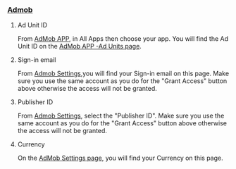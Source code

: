 ### [Admob](https://apps.admob.com/) 
1. Ad Unit ID 

   From [AdMob APP](https://apps.admob.com/v2/apps/list), in All Apps then choose your app. You will find the Ad Unit ID on the [AdMob APP -Ad Units page](https://apps.admob.com/v2/apps/1236187871/adunits/list).
 2. Sign-in email
   
    From [Admob Settings](https://apps.admob.com/v2/settings),you will find your Sign-in email on this page. Make sure you use the same account as you do for the "Grant Access" button above otherwise the access will not be granted.
 3. Publisher ID
 
    From [Admob Settings](https://apps.admob.com/v2/settings), select the "Publisher ID". Make sure you use the same account as you do for the "Grant Access" button above otherwise the access will not be granted.
4. Currency

   On the [AdMob Settings page](https://apps.admob.com/v2/payments/overview), you will find your Currency on this page.


